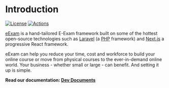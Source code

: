 # Introduction
[![License](https://poser.pugx.org/codenteq/e-exam/license)](https://github.com/codenteq/e-exam/blob/master/LICENSE)
[![Actions](https://github.com/codenteq/e-exam/actions/workflows/laravel.yml/badge.svg)](https://github.com/codenteq/e-exam/actions/workflows/laravel.yml)

[eExam](https://www.codenteq.com/) is a hand-tailored E-Exam framework built on some of the hottest open-source technologies such as [Laravel](https://laravel.com/) (a [PHP](https://secure.php.net/) framework) and [Next.js](https://nextjs.org/) a progressive React framework.

eExam can help you reduce your time, cost and workforce to build your online course or move from physical courses to the ever-in-demand online world. Your business - whether small or large - can benefit. And setting it up is simple.

**Read our documentation: [Dev Documents](https://github.com/codenteq/e-exam/wiki)**